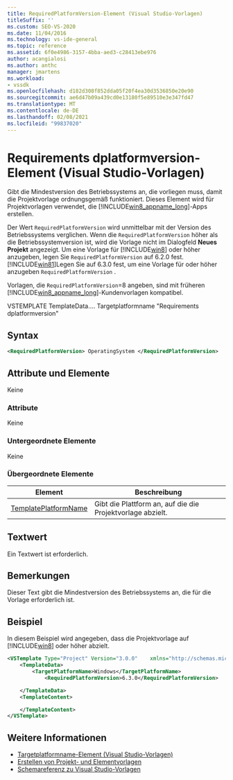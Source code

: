 ```yaml
---
title: RequiredPlatformVersion-Element (Visual Studio-Vorlagen)
titleSuffix: ''
ms.custom: SEO-VS-2020
ms.date: 11/04/2016
ms.technology: vs-ide-general
ms.topic: reference
ms.assetid: 6f0e4986-3157-4bba-aed3-c28413ebe976
author: acangialosi
ms.author: anthc
manager: jmartens
ms.workload:
- vssdk
ms.openlocfilehash: d182d308f852dda05f20f4ea30d3536850e20e90
ms.sourcegitcommit: ae6d47b09a439cd0e13180f5e89510e3e347fd47
ms.translationtype: MT
ms.contentlocale: de-DE
ms.lasthandoff: 02/08/2021
ms.locfileid: "99837020"
---
```

# <a name="requiredplatformversion-element-visual-studio-templates"></a>Requirements dplatformversion-Element (Visual Studio-Vorlagen)

Gibt die Mindestversion des Betriebssystems an, die vorliegen muss, damit die Projektvorlage ordnungsgemäß funktioniert. Dieses Element wird für Projektvorlagen verwendet, die [!INCLUDE[win8_appname_long](../debugger/includes/win8_appname_long_md.md)]-Apps erstellen.

 Der Wert `RequiredPlatformVersion` wird unmittelbar mit der Version des Betriebssystems verglichen. Wenn die `RequiredPlatformVersion` höher als die Betriebssystemversion ist, wird die Vorlage nicht im Dialogfeld **Neues Projekt** angezeigt. Um eine Vorlage für [!INCLUDE[win8](../debugger/includes/win8_md.md)] oder höher anzugeben, legen Sie `RequiredPlatformVersion` auf 6.2.0 fest. [!INCLUDE[win81](../debugger/includes/win81_md.md)]Legen Sie auf 6.3.0 fest, um eine Vorlage für oder höher anzugeben `RequiredPlatformVersion` .

 Vorlagen, die `RequiredPlatformVersion`=8 angeben, sind mit früheren [!INCLUDE[win8_appname_long](../debugger/includes/win8_appname_long_md.md)]-Kundenvorlagen kompatibel.

 VSTEMPLATE TemplateData.... Targetplatformname "Requirements dplatformversion"

## <a name="syntax"></a>Syntax

```xml
<RequiredPlatformVersion> OperatingSystem </RequiredPlatformVersion>
```

## <a name="attributes-and-elements"></a>Attribute und Elemente

 Keine

### <a name="attributes"></a>Attribute

 Keine

### <a name="child-elements"></a>Untergeordnete Elemente

 Keine

### <a name="parent-elements"></a>Übergeordnete Elemente

|Element|Beschreibung|
|-------------|-----------------|
|[TemplatePlatformName](../extensibility/templatedata-element-visual-studio-templates.md)|Gibt die Plattform an, auf die die Projektvorlage abzielt.|

## <a name="text-value"></a>Textwert

 Ein Textwert ist erforderlich.

## <a name="remarks"></a>Bemerkungen

 Dieser Text gibt die Mindestversion des Betriebssystems an, die für die Vorlage erforderlich ist.

## <a name="example"></a>Beispiel

 In diesem Beispiel wird angegeben, dass die Projektvorlage auf [!INCLUDE[win8](../debugger/includes/win8_md.md)] oder höher abzielt.

```xml
<VSTemplate Type="Project" Version="3.0.0"    xmlns="http://schemas.microsoft.com/developer/vstemplate/2005">
    <TemplateData>
        <TargetPlatformName>Windows</TargetPlatformName>
            <RequiredPlatformVersion>6.3.0</RequiredPlatformVersion>

    </TemplateData>
    <TemplateContent>

    </TemplateContent>
</VSTemplate>
```

## <a name="see-also"></a>Weitere Informationen

- [Targetplatformname-Element (Visual Studio-Vorlagen)](../extensibility/targetplatformname-element-visual-studio-templates.md)
- [Erstellen von Projekt- und Elementvorlagen](../ide/creating-project-and-item-templates.md)
- [Schemareferenz zu Visual Studio-Vorlagen](../extensibility/visual-studio-template-schema-reference.md)
